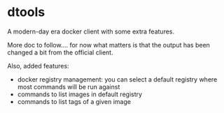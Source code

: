 # dtools

A modern-day era docker client with some extra features.

More doc to follow.... for now what matters is that the output has been changed a bit from the official client.

Also, added features:
- docker registry management: you can select a default registry where most commands will be run against
- commands to list images in default registry
- commands to list tags of a given image